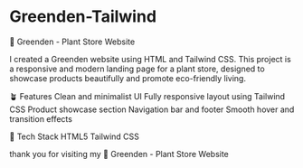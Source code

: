 # Greenden-Tailwind
🌿 Greenden - Plant Store Website

I created a Greenden website using HTML and Tailwind CSS. This project is a responsive and modern landing page for a plant store, designed to showcase products beautifully and promote eco-friendly living.

🪴 Features
Clean and minimalist UI
Fully responsive layout using Tailwind CSS
Product showcase section
Navigation bar and footer
Smooth hover and transition effects

🧠 Tech Stack
HTML5
Tailwind CSS

thank you for visiting my 🌿 Greenden - Plant Store Website
